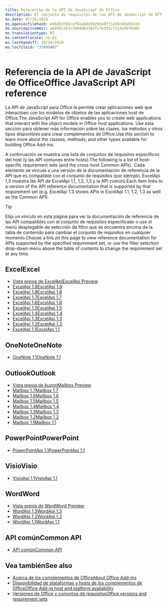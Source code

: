 ```yaml
---
title: Referencia de la API de JavaScript de Office
description: El conjunto de requisitos de las API de JavaScript de Office por host
ms.date: 07/25/2019
ms.openlocfilehash: e4b45370dcaf82a60d39264a97f1e28c0dab543d
ms.sourcegitcommit: ab859c363c348ddb336dfc7e331cf113a5b76305
ms.translationtype: MT
ms.contentlocale: es-ES
ms.lasthandoff: 10/24/2019
ms.locfileid: "37695887"
---
```

# <a name="office-javascript-api-reference"></a><span data-ttu-id="75bca-103">Referencia de la API de JavaScript de Office</span><span class="sxs-lookup"><span data-stu-id="75bca-103">Office JavaScript API reference</span></span>

<span data-ttu-id="75bca-104">La API de JavaScript para Office le permite crear aplicaciones web que interactúen con los modelos de objetos de las aplicaciones host de Office.</span><span class="sxs-lookup"><span data-stu-id="75bca-104">The JavaScript API for Office enables you to create web applications that interact with the object models in Office host applications.</span></span> <span data-ttu-id="75bca-105">Use esta sección para obtener más información sobre las clases, los métodos y otros tipos disponibles para crear complementos de Office.</span><span class="sxs-lookup"><span data-stu-id="75bca-105">Use this section to learn more about the classes, methods, and other types available for building Office Add-ins.</span></span>

<span data-ttu-id="75bca-106">A continuación se muestra una lista de conjuntos de requisitos específicos del host (y las API comunes entre hosts).</span><span class="sxs-lookup"><span data-stu-id="75bca-106">The following is a list of host-specific requirement sets (and the cross-host Common APIs).</span></span> <span data-ttu-id="75bca-107">Cada elemento se vincula a una versión de la documentación de referencia de la API que es compatible con el conjunto de requisitos (por ejemplo, ExcelApi 1,3 muestra las API de ExcelApi 1,1, 1,2, 1,3 y la API común).</span><span class="sxs-lookup"><span data-stu-id="75bca-107">Each item links to a version of the API reference documentation that is supported by that requirement set (e.g. ExcelApi 1.3 shows APIs in ExcelApi 1.1, 1.2, 1.3 as well as the Common API).</span></span>

> [!TIP]
> <span data-ttu-id="75bca-108">Elija un vínculo en esta página para ver la documentación de referencia de las API compatibles con el conjunto de requisitos especificado o use el menú desplegable de selección de filtro que se encuentra encima de la tabla de contenido para cambiar el conjunto de requisitos en cualquier momento.</span><span class="sxs-lookup"><span data-stu-id="75bca-108">Choose a link on this page to view reference documentation for APIs supported by the specified requirement set, or use the filter selection drop-down menu above the table of contents to change the requirement set at any time.</span></span>

## <a name="excel"></a><span data-ttu-id="75bca-109">Excel</span><span class="sxs-lookup"><span data-stu-id="75bca-109">Excel</span></span>

- [<span data-ttu-id="75bca-110">Vista previa de ExcelApi</span><span class="sxs-lookup"><span data-stu-id="75bca-110">ExcelApi Preview</span></span>](/javascript/api/excel?view=excel-js-preview)
- [<span data-ttu-id="75bca-111">ExcelApi 1.9</span><span class="sxs-lookup"><span data-stu-id="75bca-111">ExcelApi 1.9</span></span>](/javascript/api/excel?view=excel-js-1.9)
- [<span data-ttu-id="75bca-112">ExcelApi 1.8</span><span class="sxs-lookup"><span data-stu-id="75bca-112">ExcelApi 1.8</span></span>](/javascript/api/excel?view=excel-js-1.8)
- [<span data-ttu-id="75bca-113">ExcelApi 1.7</span><span class="sxs-lookup"><span data-stu-id="75bca-113">ExcelApi 1.7</span></span>](/javascript/api/excel?view=excel-js-1.7)
- [<span data-ttu-id="75bca-114">ExcelApi 1.6</span><span class="sxs-lookup"><span data-stu-id="75bca-114">ExcelApi 1.6</span></span>](/javascript/api/excel?view=excel-js-1.6)
- [<span data-ttu-id="75bca-115">ExcelApi 1.5</span><span class="sxs-lookup"><span data-stu-id="75bca-115">ExcelApi 1.5</span></span>](/javascript/api/excel?view=excel-js-1.5)
- [<span data-ttu-id="75bca-116">ExcelApi 1.4</span><span class="sxs-lookup"><span data-stu-id="75bca-116">ExcelApi 1.4</span></span>](/javascript/api/excel?view=excel-js-1.4)
- [<span data-ttu-id="75bca-117">ExcelApi 1.3</span><span class="sxs-lookup"><span data-stu-id="75bca-117">ExcelApi 1.3</span></span>](/javascript/api/excel?view=excel-js-1.3)
- [<span data-ttu-id="75bca-118">ExcelApi 1.2</span><span class="sxs-lookup"><span data-stu-id="75bca-118">ExcelApi 1.2</span></span>](/javascript/api/excel?view=excel-js-1.2)
- [<span data-ttu-id="75bca-119">ExcelApi 1.1</span><span class="sxs-lookup"><span data-stu-id="75bca-119">ExcelApi 1.1</span></span>](/javascript/api/excel?view=excel-js-1.1)

## <a name="onenote"></a><span data-ttu-id="75bca-120">OneNote</span><span class="sxs-lookup"><span data-stu-id="75bca-120">OneNote</span></span>

- [<span data-ttu-id="75bca-121">OneNote 1,1</span><span class="sxs-lookup"><span data-stu-id="75bca-121">OneNote 1.1</span></span>](/javascript/api/onenote?view=onenote-js-1.1)

## <a name="outlook"></a><span data-ttu-id="75bca-122">Outlook</span><span class="sxs-lookup"><span data-stu-id="75bca-122">Outlook</span></span>

- [<span data-ttu-id="75bca-123">Vista previa de buzón</span><span class="sxs-lookup"><span data-stu-id="75bca-123">Mailbox Preview</span></span>](/javascript/api/outlook?view=outlook-js-preview)
- [<span data-ttu-id="75bca-124">Mailbox 1.7</span><span class="sxs-lookup"><span data-stu-id="75bca-124">Mailbox 1.7</span></span>](/javascript/api/outlook?view=outlook-js-1.7)
- [<span data-ttu-id="75bca-125">Mailbox 1.6</span><span class="sxs-lookup"><span data-stu-id="75bca-125">Mailbox 1.6</span></span>](/javascript/api/outlook?view=outlook-js-1.6)
- [<span data-ttu-id="75bca-126">Mailbox 1.5</span><span class="sxs-lookup"><span data-stu-id="75bca-126">Mailbox 1.5</span></span>](/javascript/api/outlook?view=outlook-js-1.5)
- [<span data-ttu-id="75bca-127">Mailbox 1.4</span><span class="sxs-lookup"><span data-stu-id="75bca-127">Mailbox 1.4</span></span>](/javascript/api/outlook?view=outlook-js-1.4)
- [<span data-ttu-id="75bca-128">Mailbox 1.3</span><span class="sxs-lookup"><span data-stu-id="75bca-128">Mailbox 1.3</span></span>](/javascript/api/outlook?view=outlook-js-1.3)
- [<span data-ttu-id="75bca-129">Mailbox 1.2</span><span class="sxs-lookup"><span data-stu-id="75bca-129">Mailbox 1.2</span></span>](/javascript/api/outlook?view=outlook-js-1.2)
- [<span data-ttu-id="75bca-130">Mailbox 1.1</span><span class="sxs-lookup"><span data-stu-id="75bca-130">Mailbox 1.1</span></span>](/javascript/api/outlook?view=outlook-js-1.1)

## <a name="powerpoint"></a><span data-ttu-id="75bca-131">PowerPoint</span><span class="sxs-lookup"><span data-stu-id="75bca-131">PowerPoint</span></span>

- [<span data-ttu-id="75bca-132">PowerPointApi 1.1</span><span class="sxs-lookup"><span data-stu-id="75bca-132">PowerPointApi 1.1</span></span>](/javascript/api/powerpoint?view=powerpoint-js-1.1)

## <a name="visio"></a><span data-ttu-id="75bca-133">Visio</span><span class="sxs-lookup"><span data-stu-id="75bca-133">Visio</span></span>

- [<span data-ttu-id="75bca-134">VisioApi 1,1</span><span class="sxs-lookup"><span data-stu-id="75bca-134">VisioApi 1.1</span></span>](/javascript/api/visio?view=visio-js-1.1)

## <a name="word"></a><span data-ttu-id="75bca-135">Word</span><span class="sxs-lookup"><span data-stu-id="75bca-135">Word</span></span>

- [<span data-ttu-id="75bca-136">Vista previa de Word</span><span class="sxs-lookup"><span data-stu-id="75bca-136">Word Preview</span></span>](/javascript/api/word?view=word-js-preview)
- [<span data-ttu-id="75bca-137">WordApi 1.3</span><span class="sxs-lookup"><span data-stu-id="75bca-137">WordApi 1.3</span></span>](/javascript/api/word?view=word-js-1.3)
- [<span data-ttu-id="75bca-138">WordApi 1.2</span><span class="sxs-lookup"><span data-stu-id="75bca-138">WordApi 1.2</span></span>](/javascript/api/word?view=word-js-1.2)
- [<span data-ttu-id="75bca-139">WordApi 1.1</span><span class="sxs-lookup"><span data-stu-id="75bca-139">WordApi 1.1</span></span>](/javascript/api/word?view=word-js-1.1)

## <a name="common-api"></a><span data-ttu-id="75bca-140">API común</span><span class="sxs-lookup"><span data-stu-id="75bca-140">Common API</span></span>

- [<span data-ttu-id="75bca-141">API común</span><span class="sxs-lookup"><span data-stu-id="75bca-141">Common API</span></span>](/javascript/api/office?view=common-js)

## <a name="see-also"></a><span data-ttu-id="75bca-142">Vea también</span><span class="sxs-lookup"><span data-stu-id="75bca-142">See also</span></span>

- [<span data-ttu-id="75bca-143">Acerca de los complementos de Office</span><span class="sxs-lookup"><span data-stu-id="75bca-143">About Office Add-ins</span></span>](/office/dev/add-ins/overview)
- [<span data-ttu-id="75bca-144">Disponibilidad de plataformas y hosts de los complementos de Office</span><span class="sxs-lookup"><span data-stu-id="75bca-144">Office Add-in host and platform availability</span></span>](/office/dev/add-ins/overview/office-add-in-availability)
- [<span data-ttu-id="75bca-145">Versiones de Office y conjuntos de requisitos</span><span class="sxs-lookup"><span data-stu-id="75bca-145">Office versions and requirement sets</span></span>](/office/dev/add-ins/develop/office-versions-and-requirement-sets)
